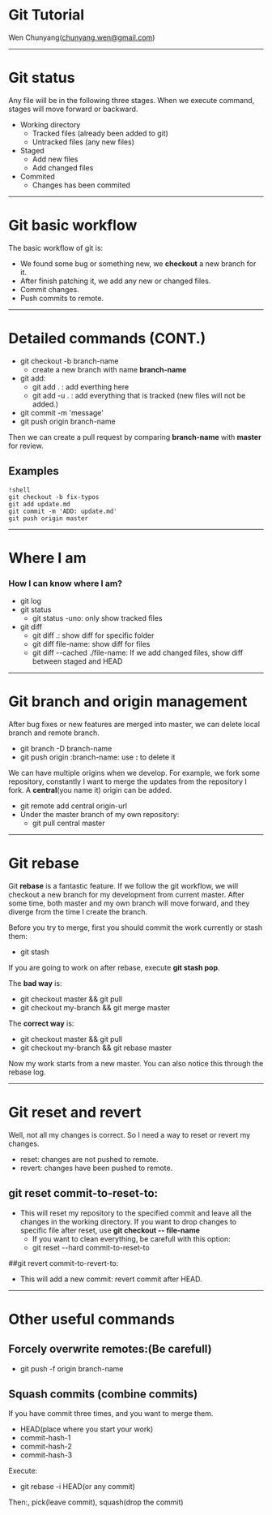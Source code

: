 # Git Tutorial

Wen Chunyang(chunyang.wen@gmail.com)

---

# Git status

Any file will be in the following three stages. When we execute command, stages will move forward
or backward.

+ Working directory
    + Tracked files (already been added to git)
    + Untracked files (any new files)
+ Staged
    + Add new files
    + Add changed files
+ Commited
    + Changes has been commited

---

# Git basic workflow

The basic workflow of git is:

+ We found some bug or something new, we **checkout** a new branch for it.
+ After finish patching it, we add any new or changed files.
+ Commit changes.
+ Push commits to remote.

---

# Detailed commands (CONT.)

* git checkout -b branch-name
    + create a new branch with name **branch-name**
* git add:
    + git add . : add everthing here
    + git add -u . : add everything that is tracked (new files will not be added.)
* git commit -m 'message'
* git push origin branch-name

Then we can create a pull request by comparing **branch-name** with **master** for review.

## Examples

    !shell
    git checkout -b fix-typos
    git add update.md
    git commit -m 'ADD: update.md'
    git push origin master

---

# Where I am

### How I can know where I am?

+ git log
+ git status
    + git status -uno: only show tracked files
+ git diff
    + git diff .: show diff for specific folder
    + git diff file-name: show diff for files
    + git diff --cached ./file-name: If we add changed files, show diff between staged and HEAD

---

# Git branch and origin management

After bug fixes or new features are merged into master, we can delete local branch and remote
branch.

+ git branch -D branch-name
+ git push origin :branch-name: use **:** to delete it

We can have multiple origins when we develop. For example, we fork some repository, constantly I
want to merge the updates from the repository I fork. A **central**(you name it) origin can be added.

+ git remote add central origin-url
+ Under the master branch of my own repository:
    + git pull central master

---

# Git rebase

Git **rebase** is a fantastic feature. If we follow the git workflow, we will checkout a new
branch for my development from current master. After some time, both master and my own branch will
move forward, and they diverge from the time I create the branch.

Before you try to merge, first you should commit the work currently or stash them:

+ git stash

If you are going to work on after rebase, execute **git stash pop**.

The **bad way** is:

+ git checkout master && git pull
+ git checkout my-branch && git merge master

The **correct way** is:

+ git checkout master && git pull
+ git checkout my-branch && git rebase master

Now my work starts from a new master. You can also notice this through the rebase log.

---

# Git reset and revert

Well, not all my changes is correct. So I need a way to reset or revert my changes.

+ reset: changes are not pushed to remote.
+ revert: changes have been pushed to remote.

## git reset commit-to-reset-to:

+ This will reset my repository to the specified commit and leave all the changes in the
working directory. If you want to drop changes to specific file after reset,
        use **git checkout -- file-name**
    + If you want to clean everything, be carefull with this option:
    + git reset --hard commit-to-reset-to

##git revert commit-to-revert-to:

+ This will add a new commit: revert commit after HEAD.

---

# Other useful commands

## Forcely overwrite remotes:(Be carefull)

+ git push -f origin branch-name

## Squash commits (combine commits)

If you have commit three times, and you want to merge them.

+ HEAD(place where you start your work)
+ commit-hash-1
+ commit-hash-2
+ commit-hash-3

Execute:

+ git rebase -i HEAD(or any commit)

Then:, pick(leave commit), squash(drop the commit)

